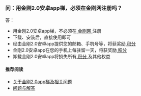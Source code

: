 ### 问：用金刚2.0安卓app梯，必须在金刚网注册吗？
答：
- 用金刚2.0安卓app梯，不必须在[ 金刚网 ](https://a2zitpro.github.io/web/金刚中文网)注册
- 下载、安装后，直接使用即可
- 经由金刚2.0安卓app提供您的邮箱、手机号等，将获奖励[ 积分 ](https://a2zitpro.github.io/web/积分)
- 金刚2.0安卓app在您的手机上每驻留一天，将获奖励[ 积分 ](https://a2zitpro.github.io/web/积分)
- 卸载金刚2.0安卓app将损失所有[ 积分 ](https://a2zitpro.github.io/web/积分)及其他权益

#### 推荐阅读
- [关于金刚2.0app梯及相关问题](https://a2zitpro.github.io/web/列表-关于金刚2.0app型翻墙梯及相关问题)
- [问题与解答](https://a2zitpro.github.io/web/列表-问题与解答)
